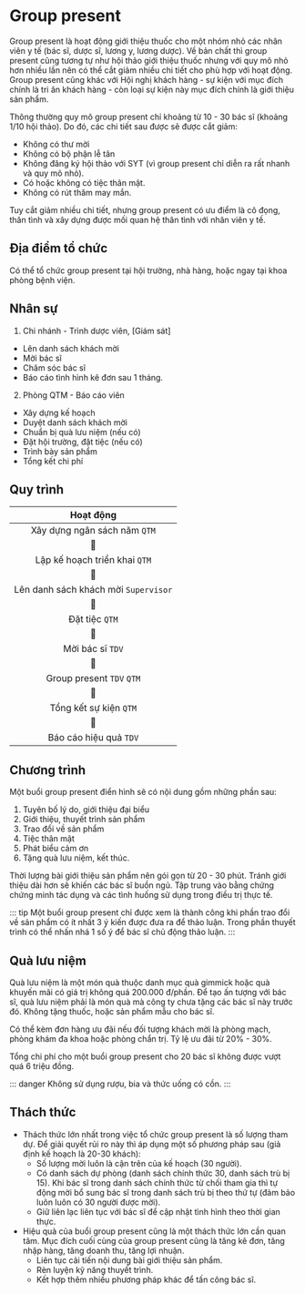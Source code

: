 # Group present
Group present là hoạt động giới thiệu thuốc cho một nhóm nhỏ các nhân viên y tế (bác sĩ, dược sĩ, lương y, lương dược). Về bản chất thì group present cũng tương tự như hội thảo giới thiệu thuốc nhưng với quy mô nhỏ hơn nhiều lần nên có thể cắt giảm nhiều chi tiết cho phù hợp với hoạt động. Group present cũng khác với Hội nghị khách hàng - sự kiện với mục đích chính là tri ân khách hàng - còn loại sự kiện này mục đích chính là giới thiệu sản phẩm.

Thông thường quy mô group present chỉ khoảng từ 10 - 30 bác sĩ (khoảng 1/10 hội thảo). Do đó, các chi tiết sau được sẽ được cắt giảm:
* Không có thư mời
* Không có bộ phận lễ tân
* Không đăng ký hội thảo với SYT (vì group present chỉ diễn ra rất nhanh và quy mô nhỏ).
* Có hoặc không có tiệc thân mật.
* Không có rút thăm may mắn.

Tuy cắt giảm nhiều chi tiết, nhưng group present có ưu điểm là cô đọng, thân tình và xây dựng được mối quan hệ thân tình với nhân viên y tế.

## Địa điểm tổ chức
Có thể tổ chức group present tại hội trường, nhà hàng, hoặc ngay tại khoa phòng bệnh viện.

## Nhân sự
1. Chi nhánh - Trình dược viên, [Giám sát]
* Lên danh sách khách mời
* Mời bác sĩ
* Chăm sóc bác sĩ
* Báo cáo tình hình kê đơn sau 1 tháng.
2. Phòng QTM - Báo cáo viên
* Xây dựng kế hoạch
* Duyệt danh sách khách mời
* Chuẩn bị quà lưu niệm (nếu có)
* Đặt hội trường, đặt tiệc (nếu có)
* Trình bày sản phẩm
* Tổng kết chi phí

## Quy trình
| Hoạt động |
| :---: |
| Xây dựng ngân sách năm ```QTM``` |
| :small_red_triangle_down: |
| Lập kế hoạch triển khai ```QTM``` |
| :small_red_triangle_down: |
| Lên danh sách khách mời ```Supervisor``` | 
| :small_red_triangle_down: |
| Đặt tiệc ```QTM``` |
| :small_red_triangle_down: |
| Mời bác sĩ ```TDV``` |
| :small_red_triangle_down: |
| Group present ```TDV``` ```QTM``` |
| :small_red_triangle_down: |
| Tổng kết sự kiện ```QTM``` |
| :small_red_triangle_down: |
| Báo cáo hiệu quả ```TDV``` |


## Chương trình
Một buổi group present điển hình sẽ có nội dung gồm những phần sau:
1. Tuyên bố lý do, giới thiệu đại biểu
2. Giới thiệu, thuyết trình sản phẩm
3. Trao đổi về sản phẩm
4. Tiệc thân mật
5. Phát biểu cảm ơn
5. Tặng quà lưu niệm, kết thúc.

Thời lượng bài giới thiệu sản phẩm nên gói gọn từ 20 - 30 phút. Tránh giới thiệu dài hơn sẽ khiến các bác sĩ buồn ngủ. Tập trung vào bằng chứng chứng minh tác dụng và các tình huống sử dụng trong điều trị thực tế.

::: tip 
Một buổi group present chỉ được xem là thành công khi phần trao đổi về sản phẩm có ít nhất 3 ý kiến được đưa ra để thảo luận. Trong phần thuyết trình có thể nhấn nhá 1 số ý để bác sĩ chủ động thảo luận.
:::

## Quà lưu niệm
Quà lưu niệm là một món quà thuộc danh mục quà gimmick hoặc quà khuyến mãi có giá trị không quá 200.000 đ/phần. Để tạo ấn tượng với bác sĩ, quà lưu niệm phải là món quà mà công ty chưa tặng các bác sĩ này trước đó.
Không tặng thuốc, hoặc sản phẩm mẫu cho bác sĩ.

Có thể kèm đơn hàng ưu đãi nếu đối tượng khách mời là phòng mạch, phòng khám đa khoa hoặc phòng chẩn trị. Tỷ lệ ưu đãi từ 20% - 30%.

Tổng chi phí cho một buổi group present cho 20 bác sĩ không được vượt quá 6 triệu đồng.

::: danger
Không sử dụng rượu, bia và thức uống có cồn.
:::

## Thách thức
* Thách thức lớn nhất trong việc tổ chức group present là số lượng tham dự. Để giải quyết rủi ro này thì áp dụng một số phương pháp sau (giả định kế hoạch là 20-30 khách):
	* Số lượng mời luôn là cận trên của kế hoạch (30 người).
	* Có danh sách dự phòng (danh sách chính thức 30, danh sách trù bị 15). Khi bác sĩ trong danh sách chính thức từ chối tham gia thì tự động mời bổ sung bác sĩ trong danh sách trù bị theo thứ tự (đảm bảo luôn luôn có 30 người được mời).
	* Giữ liên lạc liên tục với bác sĩ để cập nhật tình hình theo thời gian thực.
* Hiệu quả của buổi group present cũng là một thách thức lớn cần quan tâm. Mục đích cuối cùng của group present cũng là tăng kê đơn, tăng nhập hàng, tăng doanh thu, tăng lợi nhuận.
	* Liên tục cải tiến nội dung bài giới thiệu sản phẩm.
	* Rèn luyện kỹ năng thuyết trình.
	* Kết hợp thêm nhiều phương pháp khác để tấn công bác sĩ.
